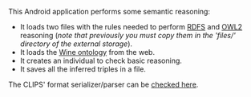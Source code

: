 This Android application performs some semantic reasoning:
 * It loads two files with the rules needed to perform [RDFS](http://www.w3.org/TR/2002/WD-rdf-mt-20020429/) and [OWL2](http://www.w3.org/TR/owl2-profiles/#OWL_2_RL) reasoning (*note that previously you must copy them in the 'files/' directory of the external storage*).
 * It loads the [Wine ontology](http://krono.act.uji.es/Links/ontologies/wine.owl/at_download/file) from the web.
 * It creates an individual to check basic reasoning.
 * It saves all the inferred triples in a file.
 
 
The CLIPS' format serializer/parser can be [checked here](https://github.com/gomezgoiri/rio-clp).